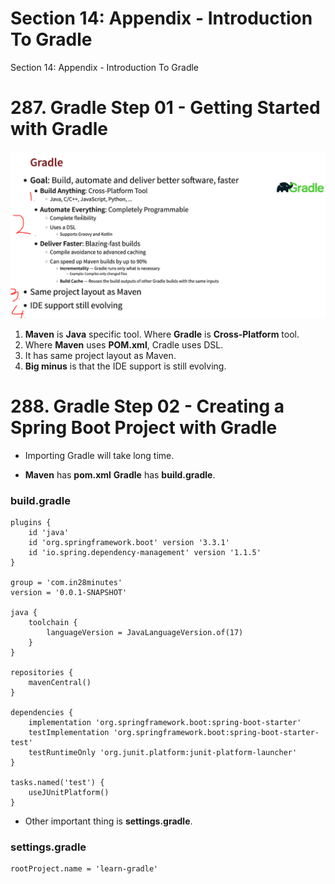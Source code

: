 # Section 14: Appendix - Introduction To Gradle  

Section 14: Appendix - Introduction To Gradle  

# 287. Gradle Step 01 - Getting Started with Gradle

<img src="gradle.PNG" alt="Course here" width="600"/>

1. **Maven** is **Java** specific tool. Where **Gradle** is **Cross-Platform** tool.
2. Where **Maven** uses **POM.xml**, Cradle uses DSL.
3. It has same project layout as Maven.
4. **Big minus** is that the IDE support is still evolving.

# 288. Gradle Step 02 - Creating a Spring Boot Project with Gradle

- Importing Gradle will take long time.

- **Maven** has **pom.xml** **Gradle** has **build.gradle**.

### build.gradle

```
plugins {
	id 'java'
	id 'org.springframework.boot' version '3.3.1'
	id 'io.spring.dependency-management' version '1.1.5'
}

group = 'com.in28minutes'
version = '0.0.1-SNAPSHOT'

java {
	toolchain {
		languageVersion = JavaLanguageVersion.of(17)
	}
}

repositories {
	mavenCentral()
}

dependencies {
	implementation 'org.springframework.boot:spring-boot-starter'
	testImplementation 'org.springframework.boot:spring-boot-starter-test'
	testRuntimeOnly 'org.junit.platform:junit-platform-launcher'
}

tasks.named('test') {
	useJUnitPlatform()
}

```
- Other important thing is **settings.gradle**.

### settings.gradle

```
rootProject.name = 'learn-gradle'
```
